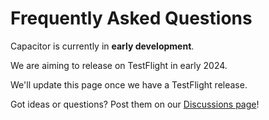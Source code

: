 # Frequently Asked Questions

Capacitor is currently in **early development**.

We are aiming to release on TestFlight in early 2024.

We'll update this page once we have a TestFlight release.

Got ideas or questions? Post them on our [Discussions page](https://github.com/latenitefilms/capacitor/discussions)!